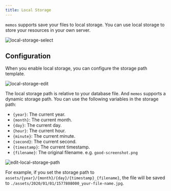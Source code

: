 ```yaml
---
title: Local Storage
---
```


`memos` supports save your files to local storage. You can use local storage to store your resources in your own server.

![local-storage-select](/content/docs/advanced-settings/local-storage/local-storage-select.png)

## Configuration

When you enable local storage, you can configure the storage path template.

![local-storage-edit](/content/docs/advanced-settings/local-storage/local-storage-edit.png)

The local storage path is relative to your database file. And `memos` supports a dynamic storage path. You can use the following variables in the storage path:

- `{year}`: The current year.
- `{month}`: The current month.
- `{day}`: The current day.
- `{hour}`: The current hour.
- `{minute}`: The current minute.
- `{second}`: The current second.
- `{timestamp}`: The current timestamp.
- `{filename}`: The original filename. e.g. `good-screenshot.png`

![edit-local-storage-path](/content/docs/advanced-settings/local-storage/edit-local-storage-path.png)

For example, if you set the storage path to `assets/{year}/{month}/{day}/{timestamp}_{filename}`, the file will be saved to `./assets/2020/01/01/1577808000_your-file-name.jpg`.
